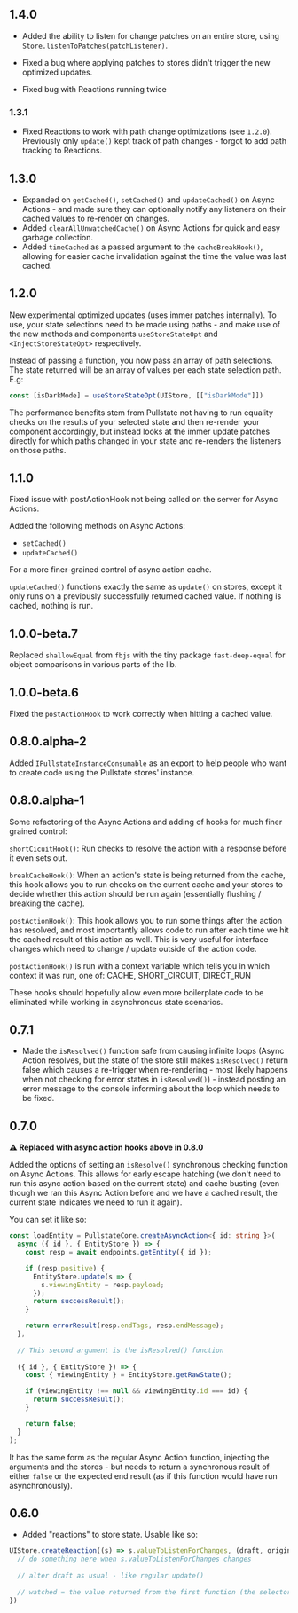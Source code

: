 ## 1.4.0

* Added the ability to listen for change patches on an entire store, using `Store.listenToPatches(patchListener)`.

* Fixed a bug where applying patches to stores didn't trigger the new optimized updates.
* Fixed bug with Reactions running twice

### 1.3.1

* Fixed Reactions to work with path change optimizations (see `1.2.0`). Previously only `update()` kept track of path changes - forgot to add path tracking to Reactions.

## 1.3.0

* Expanded on `getCached()`, `setCached()` and `updateCached()` on Async Actions - and made sure they can optionally notify any listeners on their cached values to re-render on changes.
* Added `clearAllUnwatchedCache()` on Async Actions for quick and easy garbage collection.
* Added `timeCached` as a passed argument to the `cacheBreakHook()`, allowing for easier cache invalidation against the time the value was last cached.

## 1.2.0

New experimental optimized updates (uses immer patches internally). To use, your state selections need to be made using paths - and make use of the new methods and components `useStoreStateOpt` and `<InjectStoreStateOpt>` respectively.

Instead of passing a function, you now pass an array of path selections. The state returned will be an array of values per each state selection path. E.g:

```ts
const [isDarkMode] = useStoreStateOpt(UIStore, [["isDarkMode"]])
```

The performance benefits stem from Pullstate not having to run equality checks on the results of your selected state and then re-render your component accordingly, but instead looks at the immer update patches directly for which paths changed in your state and re-renders the listeners on those paths.

## 1.1.0

Fixed issue with postActionHook not being called on the server for Async Actions.

Added the following methods on Async Actions:

* `setCached()`
* `updateCached()`

For a more finer-grained control of async action cache.

`updateCached()` functions exactly the same as `update()` on stores, except it only runs on a previously successfully returned cached value. If nothing is cached, nothing is run.

## 1.0.0-beta.7

Replaced `shallowEqual` from `fbjs` with the tiny package `fast-deep-equal` for object comparisons in various parts of the lib.

## 1.0.0-beta.6

Fixed the `postActionHook` to work correctly when hitting a cached value.

## 0.8.0.alpha-2

Added `IPullstateInstanceConsumable` as an export to help people who want to create code using the Pullstate stores' instance.

## 0.8.0.alpha-1

Some refactoring of the Async Actions and adding of hooks for much finer grained control:

`shortCicuitHook()`: Run checks to resolve the action with a response before it even sets out.

`breakCacheHook()`: When an action's state is being returned from the cache, this hook allows you to run checks on the current cache and your stores to decide whether this action should be run again (essentially flushing / breaking the cache).

`postActionHook()`: This hook allows you to run some things after the action has resolved, and most importantly allows code to run after each time we hit the cached result of this action as well. This is very useful for interface changes which need to change / update outside of the action code.

`postActionHook()` is run with a context variable which tells you in which context it was run, one of: CACHE, SHORT_CIRCUIT, DIRECT_RUN 

These hooks should hopefully allow even more boilerplate code to be eliminated while working in asynchronous state scenarios.

## 0.7.1

* Made the `isResolved()` function safe from causing infinite loops (Async Action resolves, but the state of the store still makes `isResolved()` return false which causes a re-trigger when re-rendering - most likely happens when not checking for error states in `isResolved()`) - instead posting an error message to the console informing about the loop which needs to be fixed.

## 0.7.0

**:warning: Replaced with async action hooks above in 0.8.0**

Added the options of setting an `isResolve()` synchronous checking function on Async Actions. This allows for early escape hatching (we don't need to run this async action based on the current state) and cache busting (even though we ran this Async Action before and we have a cached result, the current state indicates we need to run it again).

You can set it like so:

```typescript jsx
const loadEntity = PullstateCore.createAsyncAction<{ id: string }>(
  async ({ id }, { EntityStore }) => {
    const resp = await endpoints.getEntity({ id });

    if (resp.positive) {
      EntityStore.update(s => {
        s.viewingEntity = resp.payload;
      });
      return successResult();
    }

    return errorResult(resp.endTags, resp.endMessage);
  },
  
  // This second argument is the isResolved() function
  
  ({ id }, { EntityStore }) => {
    const { viewingEntity } = EntityStore.getRawState();

    if (viewingEntity !== null && viewingEntity.id === id) {
      return successResult();
    }

    return false;
  }
);
```

It has the same form as the regular Async Action function, injecting the arguments and the stores - but needs to return a synchronous result of either `false` or the expected end result (as if this function would have run asynchronously).

## 0.6.0

* Added "reactions" to store state. Usable like so:

```typescript jsx
UIStore.createReaction((s) => s.valueToListenForChanges, (draft, original, watched) => {
  // do something here when s.valueToListenForChanges changes
  
  // alter draft as usual - like regular update()
  
  // watched = the value returned from the first function (the selector for what to watch)
})
```
